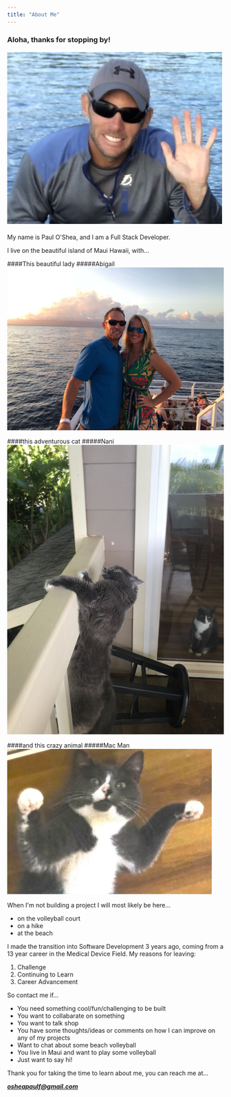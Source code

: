 ```yaml
---
title: "About Me"
---
```


### Aloha, thanks for stopping by!

#### ![its Paul](../images/thatsme.jpeg)

My name is Paul O'Shea, and I am a Full Stack Developer.

I live on the beautiful island of Maui Hawaii, with...

####This beautiful lady
#####Abigail
![gail](../images/boatGail.jpeg)

####this adventurous cat
#####Nani
![nani](../images/nani.jpeg)

####and this crazy animal
#####Mac Man
![mac](../images/mac-new-sharp.jpeg)

When I'm not building a project I will most likely be here...

- on the volleyball court
- on a hike
- at the beach

I made the transition into Software Development 3 years ago, coming from a 13 year career in the Medical Device Field.
My reasons for leaving:

1. Challenge
1. Continuing to Learn
1. Career Advancement

So contact me if...

- You need something cool/fun/challenging to be built
- You want to collabarate on something
- You want to talk shop
- You have some thoughts/ideas or comments on how I can improve on any of my projects
- Want to chat about some beach volleyball
- You live in Maui and want to play some volleyball
- Just want to say hi!

Thank you for taking the time to learn about me, you can reach me at...

**_<osheapaulf@gmail.com>_**
